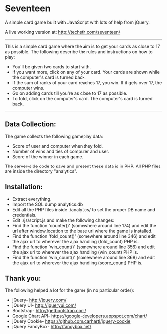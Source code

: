 Seventeen
=========

A simple card game built with JavaScript with lots of help from jQuery.

A live working version at: http://techsth.com/seventeen/

--------------
This is a simple card game where the aim is to get your cards as close to 17 as possible. The following describe the rules and instructions on how to play:
			
			
- You'll be given two cards to start with.
- If you want more, click on any of your card. Your cards are shown while the computer's card is turned back.
- If the sum of ranks of your card reaches 17, you win. If it gets over 17, the computer wins.
- Go on adding cards till you're as close to 17 as possible.
- To fold, click on the computer's card. The computer's card is turned back.

--------------

Data Collection:
----------------
The game collects the following gameplay data:
- Score of user and computer when they fold.
- Number of wins and ties of computer and user.
- Score of the winner in each game.

The server-side code to save and present these data is in PHP. All PHP files are inside the directory "analytics".

Installation:
-------------
* Extract everything.
* Import the SQL dump analytics.db
* Edit all the PHP files inside ./analytics/ to set the proper DB name and credentials.
* Edit ./js/script.js and make the following changes:
 * Find the function 'counter()' (somewhere around line 174) and edit the url after window.location to the base url where the game is installed.
 * Find the function 'fold_count()' (somewhere around line 346) and edit the ajax url to wherever the ajax handling (fold_count) PHP is.
 * Find the function 'win_count()' (somewhere around line 356) and edit the ajax url to wherever the ajax handling (win_count) PHP is.
 * Find the function 'win_count()' (somewhere around line 368) and edit the ajax url to wherever the ajax handling (score_count) PHP is.

Thank you:
----------
The following helped a lot for the game (in no particular order):
* jQuery- http://jquery.com/
* jQuery UI- http://jqueryui.com/
* Bootstrap- http://getbootstrap.com/
* Google Chart API- https://google-developers.appspot.com/chart/
* jQuery Cookie- https://github.com/carhartl/jquery-cookie
* jQuery FancyBox- http://fancybox.net/

